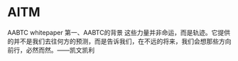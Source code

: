# AITM
AABTC whitepaper
第一、AABTC的背景
这些力量并非命运，而是轨迹。它提供的并不是我们去往何方的预测，而是告诉我们，在不远的将来，我们会想那些方向前行，必然而然。——凯文凯利
